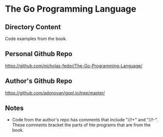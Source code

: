# The Go Programming Language

## Directory Content

Code examples from the book.

## Personal Github Repo

<https://github.com/nicholas-fedor/The-Go-Programming-Language/>

## Author's Github Repo

<https://github.com/adonovan/gopl.io/tree/master/>

## Notes

* Code from the author's repo has comments that include "//!+" and "//!-". These comments bracket the parts of hte programs that are from the book.
